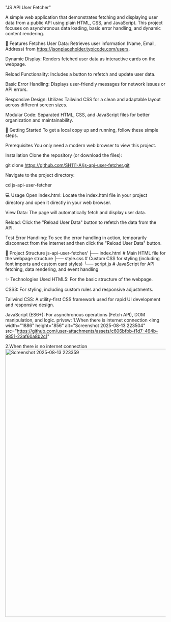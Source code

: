 "JS API User Fetcher"

A simple web application that demonstrates fetching and displaying user data from a public API using plain HTML, CSS, and JavaScript. This project focuses on asynchronous data loading, basic error handling, and dynamic content rendering.

🌟 Features
Fetches User Data: Retrieves user information (Name, Email, Address) from https://jsonplaceholder.typicode.com/users.

Dynamic Display: Renders fetched user data as interactive cards on the webpage.

Reload Functionality: Includes a button to refetch and update user data.

Basic Error Handling: Displays user-friendly messages for network issues or API errors.

Responsive Design: Utilizes Tailwind CSS for a clean and adaptable layout across different screen sizes.

Modular Code: Separated HTML, CSS, and JavaScript files for better organization and maintainability.

🚀 Getting Started
To get a local copy up and running, follow these simple steps.

Prerequisites
You only need a modern web browser to view this project.

Installation
Clone the repository (or download the files):

git clone https://github.com/SH111-A/js-api-user-fetcher.git

Navigate to the project directory:

cd js-api-user-fetcher

💻 Usage
Open index.html: Locate the index.html file in your project directory and open it directly in your web browser.

View Data: The page will automatically fetch and display user data.

Reload: Click the "Reload User Data" button to refetch the data from the API.

Test Error Handling: To see the error handling in action, temporarily disconnect from the internet and then click the "Reload User Data" button.

📁 Project Structure
js-api-user-fetcher/
├── index.html        # Main HTML file for the webpage structure
├── style.css         # Custom CSS for styling (including font imports and custom card styles)
└── script.js         # JavaScript for API fetching, data rendering, and event handling

✨ Technologies Used
HTML5: For the basic structure of the webpage.

CSS3: For styling, including custom rules and responsive adjustments.

Tailwind CSS: A utility-first CSS framework used for rapid UI development and responsive design.

JavaScript (ES6+): For asynchronous operations (Fetch API), DOM manipulation, and logic.
privew:
1.When there is internet connection
<img width="1886" height="856" alt="Screenshot 2025-08-13 223504" src="https://github.com/user-attachments/assets/c606bfbb-f1d7-464b-9851-23af60a8b2c1" 

2.When there is no internet connection
<img width="1856" height="839" alt="Screenshot 2025-08-13 223359" src="https://github.com/user-attachments/assets/e7a3c2f4-9624-447d-bd27-f09e15f99d1f" />


